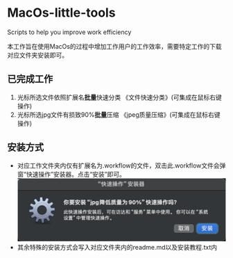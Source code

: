 # MacOs-little-tools
Scripts to help you improve work efficiency

本工作旨在使用MacOs的过程中增加工作用户的工作效率，需要特定工作的下载对应文件夹安装即可。


## 已完成工作
1. 光标所选文件依照扩展名**批量**快速分类 《文件快速分类》(可集成在鼠标右键操作)
2. 光标所选jpg文件有损致90%**批量**压缩 《jpeg质量压缩》(可集成在鼠标右键操作)
## 安装方式
- 对应工作文件夹内仅有扩展名为.workflow的文件，双击此.workflow文件会弹窗“快速操作”安装器。点击“安装”即可。
![快速安装](assets/1.jpg)
- 其余特殊的安装方式会写入对应文件夹内的readme.md以及安装教程.txt内